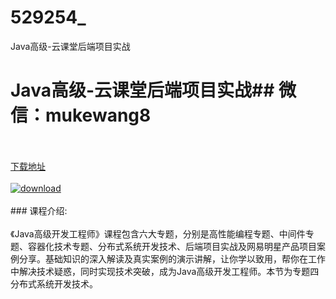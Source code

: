 # 529254_
Java高级-云课堂后端项目实战
# Java高级-云课堂后端项目实战## 微信：mukewang8
<br/></br>[下载地址](http://www.36tz.cn/article/529254 "下载地址")
<br/></br>[![download](http://36tz.cn/muke_img/2019_12_356-32-300x169.jpg "下载地址")](http://www.36tz.cn/article/529254 "下载地址")
<br/></br>### 课程介绍:<br/></br>《Java高级开发工程师》课程包含六大专题，分别是高性能编程专题、中间件专题、容器化技术专题、分布式系统开发技术、后端项目实战及网易明星产品项目案例分享。基础知识的深入解读及真实案例的演示讲解，让你学以致用，帮你在工作中解决技术疑惑，同时实现技术突破，成为Java高级开发工程师。本节为专题四分布式系统开发技术。


 
 
